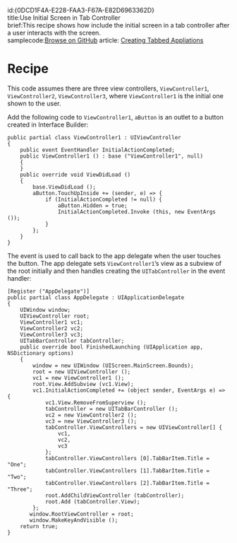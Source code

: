 id:{0DCD1F4A-E228-FAA3-F67A-E82D6963362D}  
title:Use Initial Screen in Tab Controller  
brief:This recipe shows how include the initial screen in a tab controller after a user interacts with the screen.  
samplecode:[Browse on GitHub](https://github.com/xamarin/recipes/tree/master/ios/content_controls/other_ux/use_initial_screen_in_tab_controller) 
article: [Creating Tabbed Appliations](/guides/ios/user_interface/creating_tabbed_applications/) 

<a name="Recipe" class="injected"></a>


# Recipe

This code assumes there are three view
controllers, `ViewController1`, `ViewController2`, `ViewController3`,
where `ViewController1` is the initial one shown to the
user.

Add the following code
to `ViewController1`, `aButton` is an
outlet to a button created in Interface Builder:

```
public partial class ViewController1 : UIViewController
{
    public event EventHandler InitialActionCompleted;
    public ViewController1 () : base ("ViewController1", null)
    {
    }
    public override void ViewDidLoad ()
    {
        base.ViewDidLoad ();
        aButton.TouchUpInside += (sender, e) => {
            if (InitialActionCompleted != null) {
                aButton.Hidden = true;
                InitialActionCompleted.Invoke (this, new EventArgs ());
            }
        };
    }
}
```

The event is used to call back to the app delegate when the user touches the
button. The app delegate sets `ViewController1`’s view
as a subview of the root initially and then handles creating
the `UITabController` in the event handler:

```
[Register ("AppDelegate")]
public partial class AppDelegate : UIApplicationDelegate
{
    UIWindow window;
    UIViewController root;
    ViewController1 vc1;
    ViewController2 vc2;
    ViewController3 vc3;
    UITabBarController tabController;
    public override bool FinishedLaunching (UIApplication app, NSDictionary options)
    {
        window = new UIWindow (UIScreen.MainScreen.Bounds);
        root = new UIViewController ();
        vc1 = new ViewController1 ();
        root.View.AddSubview (vc1.View);
        vc1.InitialActionCompleted += (object sender, EventArgs e) => {
            vc1.View.RemoveFromSuperview ();
            tabController = new UITabBarController ();
            vc2 = new ViewController2 ();
            vc3 = new ViewController3 ();
            tabController.ViewControllers = new UIViewController[] {
                vc1,
                vc2,
                vc3
            };
            tabController.ViewControllers [0].TabBarItem.Title = "One";
            tabController.ViewControllers [1].TabBarItem.Title = "Two";
            tabController.ViewControllers [2].TabBarItem.Title = "Three";
            root.AddChildViewController (tabController);
            root.Add (tabController.View);
        };
       window.RootViewController = root;
       window.MakeKeyAndVisible ();
    return true;
}
```
